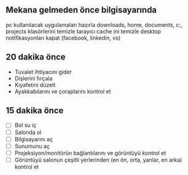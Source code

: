 ## Mekana gelmeden önce bilgisayarında
pc kullanılacak uygulamaları hazırla
downloads, home, documents, c:\, projects klasörlerini temizle
tarayıcı cache ini temizle
desktop notifikasyonları kapat (facebook, linkedin, vs)

## 20 dakika önce
- Tuvalet ihtiyacını gider
- Dişlerini fırçala
- Kıyafetini düzelt
- Ayakkabılarını ve çoraplarını kontrol et

## 15 dakika önce
- [ ] Bol su iç
- [ ] Salonda ol
- [ ] Bilgisayarını aç
- [ ] Sunumunu aç
- [ ] Projeksiyon/monitörün bağlantılarını ve görüntüyü kontrol et
- [ ] Görüntüyü salonun çeşitli yerlerinden (en ön, orta, yanlar, en arka) kontrol et
